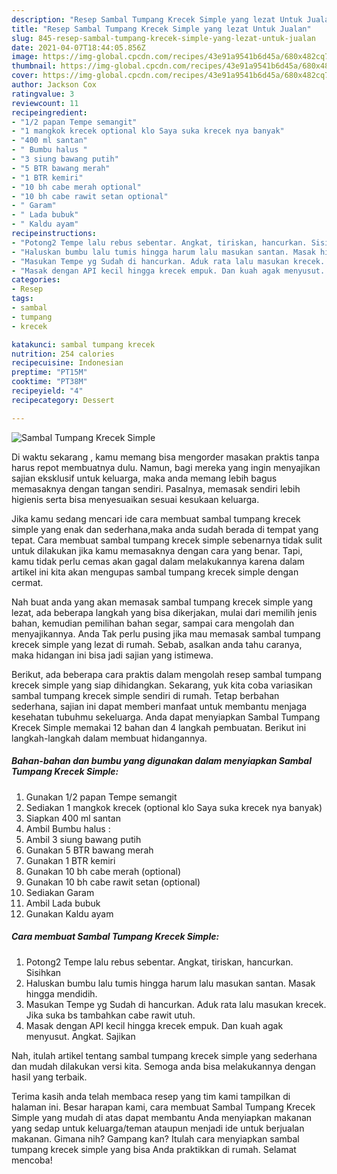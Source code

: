 ```yaml
---
description: "Resep Sambal Tumpang Krecek Simple yang lezat Untuk Jualan"
title: "Resep Sambal Tumpang Krecek Simple yang lezat Untuk Jualan"
slug: 845-resep-sambal-tumpang-krecek-simple-yang-lezat-untuk-jualan
date: 2021-04-07T18:44:05.856Z
image: https://img-global.cpcdn.com/recipes/43e91a9541b6d45a/680x482cq70/sambal-tumpang-krecek-simple-foto-resep-utama.jpg
thumbnail: https://img-global.cpcdn.com/recipes/43e91a9541b6d45a/680x482cq70/sambal-tumpang-krecek-simple-foto-resep-utama.jpg
cover: https://img-global.cpcdn.com/recipes/43e91a9541b6d45a/680x482cq70/sambal-tumpang-krecek-simple-foto-resep-utama.jpg
author: Jackson Cox
ratingvalue: 3
reviewcount: 11
recipeingredient:
- "1/2 papan Tempe semangit"
- "1 mangkok krecek optional klo Saya suka krecek nya banyak"
- "400 ml santan"
- " Bumbu halus "
- "3 siung bawang putih"
- "5 BTR bawang merah"
- "1 BTR kemiri"
- "10 bh cabe merah optional"
- "10 bh cabe rawit setan optional"
- " Garam"
- " Lada bubuk"
- " Kaldu ayam"
recipeinstructions:
- "Potong2 Tempe lalu rebus sebentar. Angkat, tiriskan, hancurkan. Sisihkan"
- "Haluskan bumbu lalu tumis hingga harum lalu masukan santan. Masak hingga mendidih."
- "Masukan Tempe yg Sudah di hancurkan. Aduk rata lalu masukan krecek. Jika suka bs tambahkan cabe rawit utuh."
- "Masak dengan API kecil hingga krecek empuk. Dan kuah agak menyusut. Angkat. Sajikan"
categories:
- Resep
tags:
- sambal
- tumpang
- krecek

katakunci: sambal tumpang krecek 
nutrition: 254 calories
recipecuisine: Indonesian
preptime: "PT15M"
cooktime: "PT38M"
recipeyield: "4"
recipecategory: Dessert

---
```



![Sambal Tumpang Krecek Simple](https://img-global.cpcdn.com/recipes/43e91a9541b6d45a/680x482cq70/sambal-tumpang-krecek-simple-foto-resep-utama.jpg)

Di waktu  sekarang , kamu memang bisa mengorder masakan praktis tanpa harus repot membuatnya dulu. Namun, bagi mereka yang ingin menyajikan sajian eksklusif untuk keluarga, maka anda memang lebih bagus memasaknya dengan tangan sendiri. Pasalnya, memasak sendiri lebih higienis serta bisa menyesuaikan sesuai kesukaan keluarga.

Jika kamu sedang mencari ide cara membuat sambal tumpang krecek simple yang enak dan sederhana,maka anda sudah berada di tempat yang tepat. Cara membuat sambal tumpang krecek simple  sebenarnya tidak sulit untuk dilakukan jika kamu memasaknya dengan cara yang benar. Tapi, kamu tidak perlu cemas akan gagal dalam melakukannya 
karena dalam artikel ini kita akan mengupas sambal tumpang krecek simple dengan cermat.  



Nah buat anda yang akan memasak sambal tumpang krecek simple yang lezat, ada beberapa langkah yang bisa dikerjakan, mulai dari memilih jenis bahan, kemudian pemilihan bahan segar, sampai cara mengolah dan menyajikannya. Anda Tak perlu pusing jika mau memasak sambal tumpang krecek simple yang lezat di rumah. Sebab, asalkan anda  tahu caranya, maka hidangan ini bisa jadi sajian yang istimewa.

Berikut, ada beberapa cara praktis  dalam mengolah resep sambal tumpang krecek simple yang siap dihidangkan. Sekarang, yuk kita coba variasikan sambal tumpang krecek simple sendiri di rumah. Tetap berbahan sederhana, sajian ini dapat memberi manfaat untuk membantu menjaga kesehatan tubuhmu sekeluarga. Anda dapat menyiapkan Sambal Tumpang Krecek Simple memakai 12 bahan dan 4 langkah pembuatan. Berikut ini langkah-langkah dalam membuat hidangannya.

<!--inarticleads1-->

##### Bahan-bahan dan bumbu yang digunakan dalam menyiapkan Sambal Tumpang Krecek Simple:

1. Gunakan 1/2 papan Tempe semangit
1. Sediakan 1 mangkok krecek (optional klo Saya suka krecek nya banyak)
1. Siapkan 400 ml santan
1. Ambil  Bumbu halus :
1. Ambil 3 siung bawang putih
1. Gunakan 5 BTR bawang merah
1. Gunakan 1 BTR kemiri
1. Gunakan 10 bh cabe merah (optional)
1. Gunakan 10 bh cabe rawit setan (optional)
1. Sediakan  Garam
1. Ambil  Lada bubuk
1. Gunakan  Kaldu ayam




<!--inarticleads2-->

##### Cara membuat Sambal Tumpang Krecek Simple:

1. Potong2 Tempe lalu rebus sebentar. Angkat, tiriskan, hancurkan. Sisihkan
1. Haluskan bumbu lalu tumis hingga harum lalu masukan santan. Masak hingga mendidih.
1. Masukan Tempe yg Sudah di hancurkan. Aduk rata lalu masukan krecek. Jika suka bs tambahkan cabe rawit utuh.
1. Masak dengan API kecil hingga krecek empuk. Dan kuah agak menyusut. Angkat. Sajikan




Nah, itulah artikel tentang  sambal tumpang krecek simple  yang sederhana dan mudah dilakukan versi kita. Semoga anda bisa melakukannya dengan hasil yang terbaik. 

Terima kasih anda telah membaca resep yang tim kami tampilkan di halaman ini. Besar harapan kami, cara membuat  Sambal Tumpang Krecek Simple yang mudah di atas dapat membantu Anda menyiapkan makanan yang sedap untuk keluarga/teman ataupun menjadi ide untuk berjualan makanan. Gimana nih? Gampang kan? Itulah cara menyiapkan sambal tumpang krecek simple yang bisa Anda praktikkan di rumah. Selamat mencoba!

